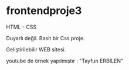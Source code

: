 # frontendproje3
HTML - CSS 

Duyarlı değil.
Basit bir Css proje.

Geliştirilebilir WEB sitesi.

youtube de örnek yapılmıştır : "Tayfun ERBİLEN"
